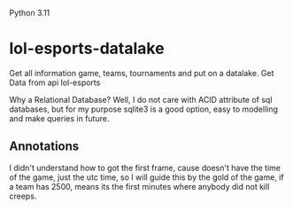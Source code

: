 Python 3.11

# lol-esports-datalake
Get all information game, teams, tournaments and put on a datalake. Get Data from api lol-esports

Why a Relational Database?
Well, I do not care with ACID attribute of sql databases, but for my purpose sqlite3 is a good option, easy to modelling and make queries in future.

## Annotations

I didn't understand how to got the first frame, cause doesn't have the time of the game, just the utc time, so I will guide this by the gold of the game, if a team has 2500, means its the first minutes where anybody did not kill creeps.